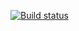 [![Build status](https://ci.appveyor.com/api/projects/status/e6m8ky02t05j4d8b/branch/main?svg=true)](https://ci.appveyor.com/project/Aleksandr-Suchugov/testing/branch/main)
